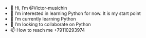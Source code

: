 - 👋 Hi, I’m @Victor-musichin
- 👀 I’m interested in learning Python for now. It is my start point
- 🌱 I’m currently learning Python
- 💞️ I’m looking to collaborate on Python
- 📫 How to reach me +79110293974

<!---
Victor-musichin/Victor-musichin is a ✨ special ✨ repository because its `README.md` (this file) appears on your GitHub profile.
You can click the Preview link to take a look at your changes.
--->
